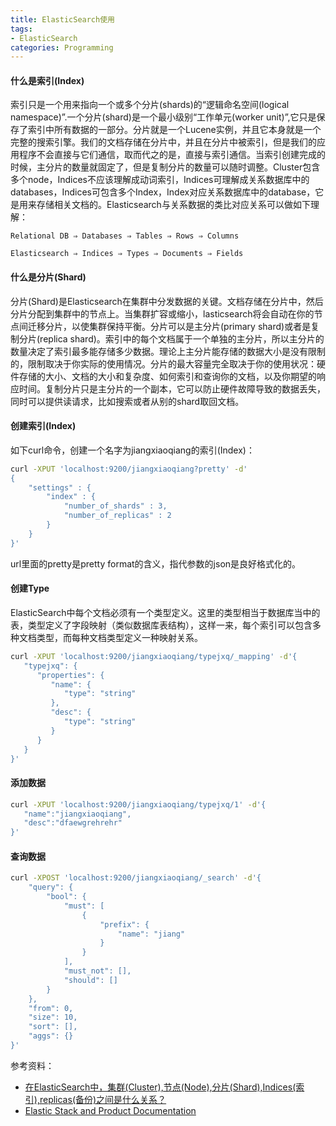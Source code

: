 ```yaml
---
title: ElasticSearch使用
tags:
- ElasticSearch
categories: Programming
---
```


#### 什么是索引(Index)

索引只是一个用来指向一个或多个分片(shards)的“逻辑命名空间(logical namespace)”.一个分片(shard)是一个最小级别“工作单元(worker unit)”,它只是保存了索引中所有数据的一部分。分片就是一个Lucene实例，并且它本身就是一个完整的搜索引擎。我们的文档存储在分片中，并且在分片中被索引，但是我们的应用程序不会直接与它们通信，取而代之的是，直接与索引通信。当索引创建完成的时候，主分片的数量就固定了，但是复制分片的数量可以随时调整。Cluster包含多个node，Indices不应该理解成动词索引，Indices可理解成关系数据库中的databases，Indices可包含多个Index，Index对应关系数据库中的database，它是用来存储相关文档的。Elasticsearch与关系数据的类比对应关系可以做如下理解：

```
Relational DB ⇒ Databases ⇒ Tables ⇒ Rows ⇒ Columns

Elasticsearch ⇒ Indices ⇒ Types ⇒ Documents ⇒ Fields
```

#### 什么是分片(Shard)

分片(Shard)是Elasticsearch在集群中分发数据的关键。文档存储在分片中，然后分片分配到集群中的节点上。当集群扩容或缩小，lasticsearch将会自动在你的节点间迁移分片，以使集群保持平衡。分片可以是主分片(primary shard)或者是复制分片(replica shard)。索引中的每个文档属于一个单独的主分片，所以主分片的数量决定了索引最多能存储多少数据。理论上主分片能存储的数据大小是没有限制的，限制取决于你实际的使用情况。分片的最大容量完全取决于你的使用状况：硬件存储的大小、文档的大小和复杂度、如何索引和查询你的文档，以及你期望的响应时间。复制分片只是主分片的一个副本，它可以防止硬件故障导致的数据丢失，同时可以提供读请求，比如搜索或者从别的shard取回文档。

#### 创建索引(Index)

如下curl命令，创建一个名字为jiangxiaoqiang的索引(Index)：

```Bash
curl -XPUT 'localhost:9200/jiangxiaoqiang?pretty' -d'
{
    "settings" : {
        "index" : {
            "number_of_shards" : 3,
            "number_of_replicas" : 2
        }
    }
}'
```

url里面的pretty是pretty format的含义，指代参数的json是良好格式化的。

#### 创建Type

ElasticSearch中每个文档必须有一个类型定义。这里的类型相当于数据库当中的表，类型定义了字段映射（类似数据库表结构），这样一来，每个索引可以包含多种文档类型，而每种文档类型定义一种映射关系。

```Bash
curl -XPUT 'localhost:9200/jiangxiaoqiang/typejxq/_mapping' -d'{
   "typejxq": {
      "properties": {
         "name": {
            "type": "string"
         },
         "desc": {
            "type": "string"
         }
      }
   }
}'
```

#### 添加数据

```Bash
curl -XPUT 'localhost:9200/jiangxiaoqiang/typejxq/1' -d'{
   "name":"jiangxiaoqiang",
   "desc":"dfaewgrehrehr"
}'
```

#### 查询数据

```Bash
curl -XPOST 'localhost:9200/jiangxiaoqiang/_search' -d'{
    "query": {
        "bool": {
            "must": [
                {
                    "prefix": {
                        "name": "jiang"
                    }
                }
            ],
            "must_not": [],
            "should": []
        }
    },
    "from": 0,
    "size": 10,
    "sort": [],
    "aggs": {}
}'
```

参考资料：

* [在ElasticSearch中，集群(Cluster),节点(Node),分片(Shard),Indices(索引),replicas(备份)之间是什么关系？](https://www.zhihu.com/question/26446020)
* [Elastic Stack and Product Documentation](https://www.elastic.co/guide/index.html)
